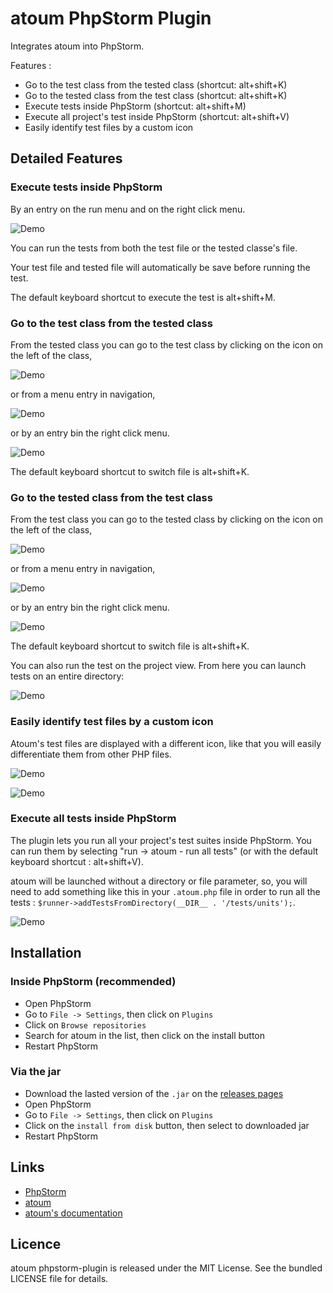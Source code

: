 # atoum PhpStorm Plugin

Integrates atoum into PhpStorm.

Features :

* Go to the test class from the tested class (shortcut: alt+shift+K)
* Go to the tested class from the test class (shortcut: alt+shift+K)
* Execute tests inside PhpStorm (shortcut: alt+shift+M)
* Execute all project's test inside PhpStorm (shortcut: alt+shift+V)
* Easily identify test files by a custom icon


## Detailed Features


### Execute tests inside PhpStorm

By an entry on the run menu and on the right click menu.

![Demo](doc/run.png)

You can run the tests from both the test file or the tested classe's file.

Your test file and tested file will automatically be save before running the test.

The default keyboard shortcut to execute the test is alt+shift+M.


### Go to the test class from the tested class

From the tested class you can go to the test class by clicking on the icon on the left of the class,

![Demo](doc/switch-icon.png)

or from a menu entry in navigation,

![Demo](doc/switch.png)

or by an entry bin the right click menu.

![Demo](doc/switch-right_click.png)

The default keyboard shortcut to switch file is alt+shift+K.


### Go to the tested class from the test class

From the test class you can go to the tested class by clicking on the icon on the left of the class,

![Demo](doc/switch_back-icon.png)

or from a menu entry in navigation,

![Demo](doc/switch_back.png)

or by an entry bin the right click menu.

![Demo](doc/switch_back-right_click.png)

The default keyboard shortcut to switch file is alt+shift+K.

You can also run the test on the project view. From here you can launch tests on an entire directory:

![Demo](doc/run_dir.png)


### Easily identify test files by a custom icon

Atoum's test files are displayed with a different icon, like that you will easily differentiate them from other PHP files.

![Demo](doc/custom_icon-tabs.png)

![Demo](doc/custom_icon-tree.png)


### Execute all tests inside PhpStorm

The plugin lets you run all your project's test suites inside PhpStorm. You can run them by selecting "run -> atoum - run all tests" (or with the default keyboard shortcut : alt+shift+V).

atoum will be launched without a directory or file parameter, so, you will need to add something like this in your `.atoum.php` file in order to run all the tests : `$runner->addTestsFromDirectory(__DIR__ . '/tests/units');`.

![Demo](doc/all.png)


## Installation

### Inside PhpStorm (recommended)

* Open PhpStorm
* Go to `File -> Settings`, then click on `Plugins`
* Click on `Browse repositories`
* Search for atoum in the list, then click on the install button
* Restart PhpStorm

### Via the jar

* Download the lasted version of the `.jar` on the [releases pages](https://github.com/atoum/phpstorm-plugin/releases)
* Open PhpStorm
* Go to `File -> Settings`, then click on `Plugins`
* Click on the `install from disk` button, then select to downloaded jar
* Restart PhpStorm


## Links

* [PhpStorm](https://www.jetbrains.com/phpstorm/)
* [atoum](http://atoum.org)
* [atoum's documentation](http://docs.atoum.org)


## Licence

atoum phpstorm-plugin is released under the MIT License. See the bundled LICENSE file for details.
